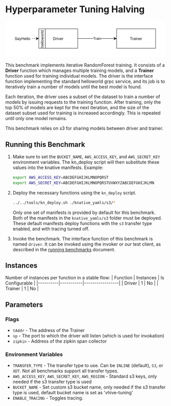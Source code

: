 # Hyperparameter Tuning Halving
![diagram](diagram.png)

This benchmark implements iterative RandomForest training. It consists of a **Driver** function
which manages multiple training models, and a **Trainer** function used for training individual
models. The driver is the interface function implementing the standard helloworld grpc service, and
its job is to iteratively train a number of models until the best model is found.

Each iteration, the driver uses a subset of the dataset to train a number of models by issuing
requests to the training function. After training, only the top 50% of models are kept for the next
iteration, and the size of the dataset subset used for training is increased
accordingly. This is
repeated until only one model remains.

This benchmark relies on s3 for sharing models between driver and trainer.

## Running this Benchmark

1. Make sure to set the `BUCKET_NAME`, `AWS_ACCESS_KEY`, and `AWS_SECRET_KEY` environment variables.
    The kn_deploy script will then substitute these values into the knative manifests.
    Example:
    ```bash               
    export AWS_ACCESS_KEY=ABCDEFGHIJKLMNOPQRST
    export AWS_SECRET_KEY=ABCDEFGHIJKLMNOPQRSTUVWXYZABCDEFGHIJKLMN
    ```

2. Deploy the necessary functions using the `kn_deploy` script.
    ```bash
    ../../tools/kn_deploy.sh ./knative_yamls/s3/*
    ```
    Only one set of manifests is provided by default for this benchmark. Both of the manifests in
    the `knative_yamls/s3` folder must be deployed. These default manifests deploy functions with
    the `s3` transfer type enabled, and with tracing turned off.

3. Invoke the benchmark. The interface function of this benchmark is named `driver`. It can be
    invoked using the invoker or our test client, as described in the
    [running benchmarks](/docs/running_benchmarks.md) document.

## Instances
Number of instances per function in a stable flow:
| Function | Instances | Is Configurable |
|----------|-----------|-----------------|
| Driver | 1 | No |
| Trainer | 1 | No |

## Parameters

### Flags

- `tAddr` - The address of the Trainer
- `sp` - The port to which the driver will listen (which is used for invokation)
- `zipkin` - Address of the zipkin span collector

### Environment Variables

- `TRANSFER_TYPE` - The transfer type to use. Can be `INLINE` (default), `S3`, or `XDT`. Not
all benchmarks support all transfer types.
- `AWS_ACCESS_KEY`, `AWS_SECRET_KEY`, `AWS_REGION` - Standard s3 keys, only needed if the s3
transfer type is used
- `BUCKET_NAME` - Set custom s3 bucket name, only needed if the s3 transfer type is used,
default bucket name is set as 'vhive-tuning'
- `ENABLE_TRACING` - Toggles tracing.
